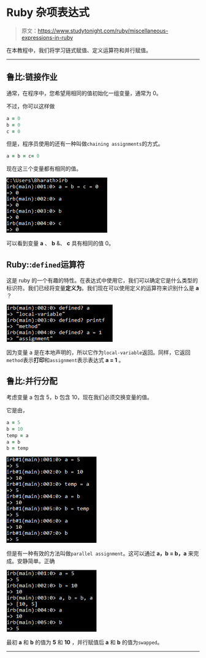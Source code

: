 # Ruby 杂项表达式

> 原文：<https://www.studytonight.com/ruby/miscellaneous-expressions-in-ruby>

在本教程中，我们将学习链式赋值、定义运算符和并行赋值。

* * *

## 鲁比:链接作业

通常，在程序中，您希望用相同的值初始化一组变量，通常为 0。

不过，你可以这样做

```rb
a = 0
b = 0
c = 0
```

但是，程序员使用的还有一种叫做`chaining assignments`的方式。

```rb
a = b = c= 0
```

现在这三个变量都有相同的值。

![chaining assignments in ruby](img/480aa56556c64a371440e5822575ca41.png)

可以看到变量 **a** 、 **b** &、 **c** 具有相同的值 0。

## Ruby::`defined`运算符

这是 ruby 的一个有趣的特性。在表达式中使用它，我们可以确定它是什么类型的标识符。我们已经将变量**定义为**。我们现在可以使用定义的运算符来识别什么是 **a** ？

![Defined opertor in Ruby](img/5e6295f201223e43c1d7dbcf9f57ac26.png)

因为变量 a 是在本地声明的，所以它作为`local-variable`返回。同样，它返回`method`表示**打印**和`assignment`表示表达式 **a = 1** 。

## 鲁比:并行分配

考虑变量 a 包含 5，b 包含 10，现在我们必须交换变量的值。

它是由，

```rb
a = 5
b = 10
temp = a
a = b
b = temp
```

![Parallel Assignment in Ruby 1](img/aef7482df25b28f156a4727996f665b0.png)

但是有一种有效的方法叫做`parallel assignment`。这可以通过 **a，b = b，a** 来完成。安静简单。正确

![Parallel Assignment in Ruby 2](img/ee838d12148faf6bee76c632d3f562f2.png)

最初 **a** 和 **b** 的值为 **5** 和 **10** ，并行赋值后 **a** 和 **b** 的值为`swapped`。

* * *